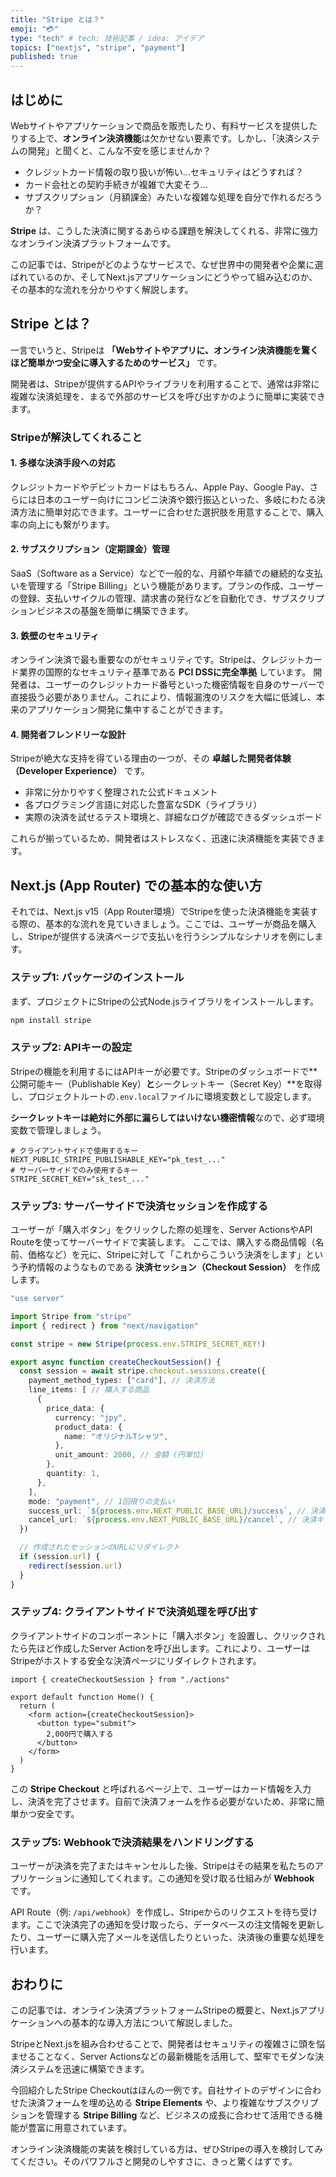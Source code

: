 ```yaml
---
title: "Stripe とは？"
emoji: "💳"
type: "tech" # tech: 技術記事 / idea: アイデア
topics: ["nextjs", "stripe", "payment"]
published: true
---
```


## はじめに

Webサイトやアプリケーションで商品を販売したり、有料サービスを提供したりする上で、**オンライン決済機能**は欠かせない要素です。しかし、「決済システムの開発」と聞くと、こんな不安を感じませんか？

*   クレジットカード情報の取り扱いが怖い…セキュリティはどうすれば？
*   カード会社との契約手続きが複雑で大変そう…
*   サブスクリプション（月額課金）みたいな複雑な処理を自分で作れるだろうか？

**Stripe** は、こうした決済に関するあらゆる課題を解決してくれる、非常に強力なオンライン決済プラットフォームです。

この記事では、Stripeがどのようなサービスで、なぜ世界中の開発者や企業に選ばれているのか、そしてNext.jsアプリケーションにどうやって組み込むのか、その基本的な流れを分かりやすく解説します。

## Stripe とは？

一言でいうと、Stripeは **「Webサイトやアプリに、オンライン決済機能を驚くほど簡単かつ安全に導入するためのサービス」** です。

開発者は、Stripeが提供するAPIやライブラリを利用することで、通常は非常に複雑な決済処理を、まるで外部のサービスを呼び出すかのように簡単に実装できます。

### Stripeが解決してくれること

#### 1. 多様な決済手段への対応
クレジットカードやデビットカードはもちろん、Apple Pay、Google Pay、さらには日本のユーザー向けにコンビニ決済や銀行振込といった、多岐にわたる決済方法に簡単対応できます。ユーザーに合わせた選択肢を用意することで、購入率の向上にも繋がります。

#### 2. サブスクリプション（定期課金）管理
SaaS（Software as a Service）などで一般的な、月額や年額での継続的な支払いを管理する「Stripe Billing」という機能があります。プランの作成、ユーザーの登録、支払いサイクルの管理、請求書の発行などを自動化でき、サブスクリプションビジネスの基盤を簡単に構築できます。

#### 3. 鉄壁のセキュリティ
オンライン決済で最も重要なのがセキュリティです。Stripeは、クレジットカード業界の国際的なセキュリティ基準である **PCI DSSに完全準拠** しています。
開発者は、ユーザーのクレジットカード番号といった機密情報を自身のサーバーで直接扱う必要がありません。これにより、情報漏洩のリスクを大幅に低減し、本来のアプリケーション開発に集中することができます。

#### 4. 開発者フレンドリーな設計
Stripeが絶大な支持を得ている理由の一つが、その **卓越した開発者体験（Developer Experience）** です。
*   非常に分かりやすく整理された公式ドキュメント
*   各プログラミング言語に対応した豊富なSDK（ライブラリ）
*   実際の決済を試せるテスト環境と、詳細なログが確認できるダッシュボード

これらが揃っているため、開発者はストレスなく、迅速に決済機能を実装できます。

## Next.js (App Router) での基本的な使い方

それでは、Next.js v15（App Router環境）でStripeを使った決済機能を実装する際の、基本的な流れを見ていきましょう。ここでは、ユーザーが商品を購入し、Stripeが提供する決済ページで支払いを行うシンプルなシナリオを例にします。

### ステップ1: パッケージのインストール

まず、プロジェクトにStripeの公式Node.jsライブラリをインストールします。

```bash
npm install stripe
```

### ステップ2: APIキーの設定

Stripeの機能を利用するにはAPIキーが必要です。Stripeのダッシュボードで**公開可能キー（Publishable Key）**と**シークレットキー（Secret Key）**を取得し、プロジェクトルートの`.env.local`ファイルに環境変数として設定します。

**シークレットキーは絶対に外部に漏らしてはいけない機密情報**なので、必ず環境変数で管理しましょう。

```text:.env.local
# クライアントサイドで使用するキー
NEXT_PUBLIC_STRIPE_PUBLISHABLE_KEY="pk_test_..."
# サーバーサイドでのみ使用するキー
STRIPE_SECRET_KEY="sk_test_..."
```

### ステップ3: サーバーサイドで決済セッションを作成する

ユーザーが「購入ボタン」をクリックした際の処理を、Server ActionsやAPI Routeを使ってサーバーサイドで実装します。
ここでは、購入する商品情報（名前、価格など）を元に、Stripeに対して「これからこういう決済をします」という予約情報のようなものである **決済セッション（Checkout Session）** を作成します。

```typescript:app/actions.ts
"use server"

import Stripe from "stripe"
import { redirect } from "next/navigation"

const stripe = new Stripe(process.env.STRIPE_SECRET_KEY!)

export async function createCheckoutSession() {
  const session = await stripe.checkout.sessions.create({
    payment_method_types: ["card"], // 決済方法
    line_items: [ // 購入する商品
      {
        price_data: {
          currency: "jpy",
          product_data: {
            name: "オリジナルTシャツ",
          },
          unit_amount: 2000, // 金額 (円単位)
        },
        quantity: 1,
      },
    ],
    mode: "payment", // 1回限りの支払い
    success_url: `${process.env.NEXT_PUBLIC_BASE_URL}/success`, // 決済成功時のリダイレクト先
    cancel_url: `${process.env.NEXT_PUBLIC_BASE_URL}/cancel`, // 決済キャンセル時のリダイレクト先
  })

  // 作成されたセッションのURLにリダイレクト
  if (session.url) {
    redirect(session.url)
  }
}
```

### ステップ4: クライアントサイドで決済処理を呼び出す

クライアントサイドのコンポーネントに「購入ボタン」を設置し、クリックされたら先ほど作成したServer Actionを呼び出します。これにより、ユーザーはStripeがホストする安全な決済ページにリダイレクトされます。

```tsx:app/page.tsx
import { createCheckoutSession } from "./actions"

export default function Home() {
  return (
    <form action={createCheckoutSession}>
      <button type="submit">
        2,000円で購入する
      </button>
    </form>
  )
}
```
この **Stripe Checkout** と呼ばれるページ上で、ユーザーはカード情報を入力し、決済を完了させます。自前で決済フォームを作る必要がないため、非常に簡単かつ安全です。

### ステップ5: Webhookで決済結果をハンドリングする

ユーザーが決済を完了またはキャンセルした後、Stripeはその結果を私たちのアプリケーションに通知してくれます。この通知を受け取る仕組みが **Webhook** です。

API Route（例: `/api/webhook`）を作成し、Stripeからのリクエストを待ち受けます。ここで決済完了の通知を受け取ったら、データベースの注文情報を更新したり、ユーザーに購入完了メールを送信したりといった、決済後の重要な処理を行います。

## おわりに

この記事では、オンライン決済プラットフォームStripeの概要と、Next.jsアプリケーションへの基本的な導入方法について解説しました。

StripeとNext.jsを組み合わせることで、開発者はセキュリティの複雑さに頭を悩ませることなく、Server Actionsなどの最新機能を活用して、堅牢でモダンな決済システムを迅速に構築できます。

今回紹介したStripe Checkoutはほんの一例です。自社サイトのデザインに合わせた決済フォームを埋め込める **Stripe Elements** や、より複雑なサブスクリプションを管理する **Stripe Billing** など、ビジネスの成長に合わせて活用できる機能が豊富に用意されています。

オンライン決済機能の実装を検討している方は、ぜひStripeの導入を検討してみてください。そのパワフルさと開発のしやすさに、きっと驚くはずです。